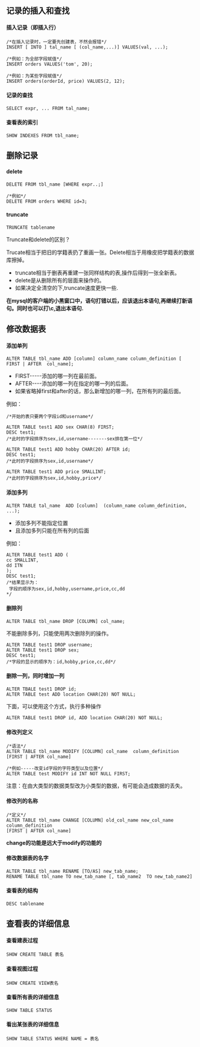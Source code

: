 ## 记录的插入和查找

#### 插入记录（即插入行）

```mysql
/*在插入记录时，一定要先创建表，不然会报错*/
INSERT [ INTO ] tal_name [ (col_name,...)] VALUES(val, ...);

/*例如：为全部字段赋值*/
INSERT orders VALUES('tom', 20);

/*例如：为某些字段赋值*/
INSERT orders(orderId, price) VALUES(2, 12);
```

#### 记录的查找

```mysql
SELECT expr, ... FROM tal_name;
```

#### 查看表的索引

```mysql
SHOW INDEXES FROM tbl_name;
```


## 删除记录

#### delete

```mysql
DELETE FROM tbl_name [WHERE expr..;]

/*例如*/
DELETE FROM orders WHERE id=3;
```


#### truncate

```mysql
TRUNCATE tablename
```

Truncate和delete的区别？

Trucate相当于把旧的学籍表扔了重画一张。Delete相当于用橡皮把学籍表的数据库擦掉。

* truncate相当于删表再重建一张同样结构的表,操作后得到一张全新表。
* delete是从删除所有的层面来操作的。
* 如果决定全清空的下,truncate速度更快一些.


**在mysql的客户端的小黑窗口中，语句打错以后，应该退出本语句,再继续打新语句。同时也可以打\c,退出本语句.**


## 修改数据表

#### 添加单列

```mysql
ALTER TABLE tbl_name ADD [column] column_name column_definition [ FIRST | AFTER  col_name];
```

* FIRST-----添加的哪一列在最前面。
* AFTER----添加的哪一列在指定的哪一列的后面。
* 如果省略掉first和after的话，那么新增加的哪一列，在所有列的最后面。

例如：

```mysql
/*开始的表只要两个字段id和username*/

ALTER TABLE test1 ADD sex CHAR(8) FIRST;
DESC test1;
/*此时的字段排序为sex,id,username-------sex排在第一位*/

ALTER TABLE test1 ADD hobby CHAR(20) AFTER id;
DESC test1;
/*此时的字段排序为sex,id,username*/

ALTER TABLE test1 ADD price SMALLINT;
/*此时的字段排序为sex,id,hobby,price*/
```

#### 添加多列

```mysql
ALTER TABLE tal_name  ADD [column]  (column_name column_definition,
...);
```

* 添加多列不能指定位置
* 且添加多列只能在所有列的后面

例如：

```mysql
ALTER TABLE test1 ADD (
cc SMALLINT,
dd ITN
);
DESC test1;
/*结果显示为：
 字段的顺序为sex,id,hobby,username,price,cc,dd
*/
```

#### 删除列

```mysql
ALTER TABLE tbl_name DROP [COLUMN] col_name;
```

不能删除多列，只能使用两次删除列的操作。

```mysql
ALTER TABLE test1 DROP username;
ALTER TABLE test1 DROP sex;
DESC test1;
/*字段的显示的顺序为：id,hobby,price,cc,dd*/
```


#### 删除一列，同时增加一列

```mysql
ALTER TBALE test1 DROP id;
ALTER TABLE test ADD location CHAR(20) NOT NULL;
```

下面，可以使用这个方式，执行多种操作
```mysql
ALTER TABLE test1 DROP id, ADD location CHAR(20) NOT NULL;
```

#### 修改列定义

```mysql
/*语法*/
ALTER TABLE tbl_name MODIFY [COLUMN] col_name  column_definition [FIRST | AFTER col_name]

/*例如-----改变id字段的字符类型以及位置*/
ALTER TABLE test MODIFY id INT NOT NULL FIRST;
```

注意：在由大类型的数据类型改为小类型的数据，有可能会造成数据的丢失。


#### 修改列的名称

```mysql
/*定义*/
ALTER TABLE tbl_name CHANGE [COLUMN] old_col_name new_col_name column_definition 
[FIRST | AFTER col_name]
```

**change的功能是远大于modify的功能的**


#### 修改数据表的名字

```mysql
ALTER TABLE tbl_name RENAME [TO/AS] new_tab_name;
RENAME TABLE tbl_name TO new_tab_name [, tab_name2  TO new_tab_name2]
```

#### 查看表的结构

`DESC tablename`


## 查看表的详细信息

#### 查看建表过程

```mysql
SHOW CREATE TABLE 表名
```

#### 查看视图过程

```mysql
SHOW CREATE VIEW表名
```

#### 查看所有表的详细信息

```mysql
SHOW TABLE STATUS
```

#### 看出某张表的详细信息

```mysql
SHOW TABLE STATUS WHERE NAME = 表名
```

